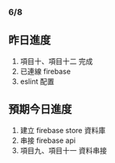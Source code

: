 ### 6/8 ###
## 昨日進度 ##
1. 項目十、項目十二 完成
2. 已連線 firebase
3. eslint 配置

## 預期今日進度 ##
1. 建立 firebase store 資料庫
2. 串接 firebase api
3. 項目九、項目十一 資料串接



